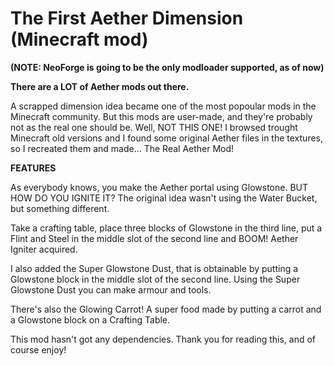 # The First Aether Dimension (Minecraft mod)
**(NOTE: NeoForge is going to be the only modloader supported, as of now)**
 

 

**There are a LOT of Aether mods out there.**

 

A scrapped dimension idea became one of the most popoular mods in the Minecraft community. But this mods are user-made, and they're probably not as the real one should be. Well, NOT THIS ONE! I browsed trought Minecraft old versions and I found some original Aether files in the textures, so I recreated them and made... The Real Aether Mod!

**FEATURES**

As everybody knows, you make the Aether portal using Glowstone. BUT HOW DO YOU IGNITE IT? The original idea wasn't using the Water Bucket, but something different.

Take a crafting table, place three blocks of Glowstone in the third line, put a Flint and Steel in the middle slot of the second line and BOOM! Aether Igniter acquired.

I also added the Super Glowstone Dust, that is obtainable by putting a Glowstone block in the middle slot of the second line. Using the Super Glowstone Dust you can make armour and tools.

There's also the Glowing Carrot! A super food made by putting a carrot and a Glowstone block on a Crafting Table.



This mod hasn't got any dependencies. Thank you for reading this, and of course enjoy!
